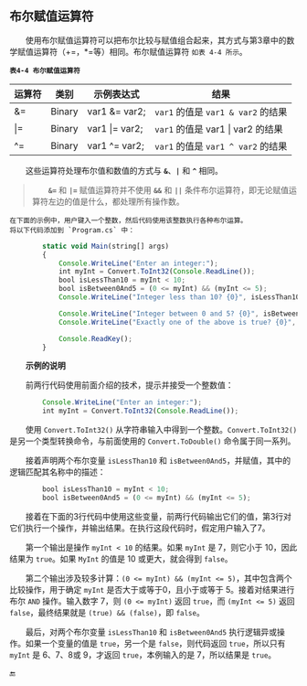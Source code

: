 ## 布尔赋值运算符

&emsp;&emsp;使用布尔赋值运算符可以把布尔比较与赋值组合起来，其方式与第3章中的数学赋值运算符（+=，*=等）相同。布尔赋值运算符 `如表 4-4 所示`。

**`表4-4 布尔赋值运算符`**

| 运算符 | 类别 | 示例表达式 | 结果 |
|-|-|-|-|
| &= | Binary | var1 &= var2; | `var1` 的值是 `var1 & var2` 的结果 |
| &#124;= | Binary | var1 \|= var2; | `var1` 的值是 var1 &#124; var2 的结果 |
| ^= | Binary | var1 ^= var2; | `var1` 的值是 `var1 ^ var2` 的结果 |


&emsp;&emsp;这些运算符处理布尔值和数值的方式与 **`&`**、**`|`** 和 **`^`** 相同。

>&emsp;&emsp;**`&=`** 和 **`|=`** 赋值运算符并不使用 **`&&`** 和 **`||`** 条件布尔运算符，即无论赋值运算符左边的值是什么，都处理所有操作数。

    在下面的示例中，用户键入一个整数，然后代码使用该整数执行各种布尔运算。
    将以下代码添加到 `Program.cs` 中：

```javascript
        static void Main(string[] args)
        {
            Console.WriteLine("Enter an integer:");
            int myInt = Convert.ToInt32(Console.ReadLine());
            bool isLessThan10 = myInt < 10;
            bool isBetween0And5 = (0 <= myInt) && (myInt <= 5);
            Console.WriteLine("Integer less than 10? {0}", isLessThan10);

            Console.WriteLine("Integer between 0 and 5? {0}", isBetween0And5);
            Console.WriteLine("Exactly one of the above is true? {0}", isLessThan10 ^ isBetween0And5);

            Console.ReadKey();
        }
```


&emsp;&emsp;**示例的说明**

&emsp;&emsp;前两行代码使用前面介绍的技术，提示并接受一个整数值：

```javascript
        Console.WriteLine("Enter an integer:");
        int myInt = Convert.ToInt32(Console.ReadLine());
```

&emsp;&emsp;使用 `Convert.ToInt32()` 从字符串输入中得到一个整数。`Convert.ToInt32()` 是另一个类型转换命令，与前面使用的 `Convert.ToDouble()` 命令属于同一系列。

&emsp;&emsp;接着声明两个布尔变量 `isLessThan10` 和 `isBetween0And5`，并赋值，其中的逻辑匹配其名称中的描述：

```javascript
        bool isLessThan10 = myInt < 10;
        bool isBetween0And5 = (0 <= myInt) && (myInt <= 5);
```

&emsp;&emsp;接着在下面的3行代码中使用这些变量，前两行代码输出它们的值，第3行对它们执行一个操作，并输出结果。在执行这段代码时，假定用户输入了7。

&emsp;&emsp;第一个输出是操作 `myInt < 10` 的结果。如果 `myInt` 是 7，则它小于 10，因此结果为 `true`。如果 `MyInt` 的值是 10 或更大，就会得到 `false`。

&emsp;&emsp;第二个输出涉及较多计算：`(0 <= myInt) && (myInt <= 5)`，其中包含两个比较操作，用于确定 `myInt` 是否大于或等于0，且小于或等于 5。接着对结果进行布尔 `AND` 操作。输入数字 7，则 `(0 <= myInt)` 返回 `true`，而 `(myInt <= 5)` 返回 `false`，最终结果就是 `(true) && (false)`，即 `false`。

&emsp;&emsp;最后，对两个布尔变量 `isLessThan10` 和 `isBetween0And5` 执行逻辑异或操作。如果一个变量的值是 `true`，另一个是 `false`，则代码返回 `true`，所以只有 `myInt` 是 6、7、8或 9，才返回 `true`，本例输入的是 7，所以结果是 `true`。








🔚